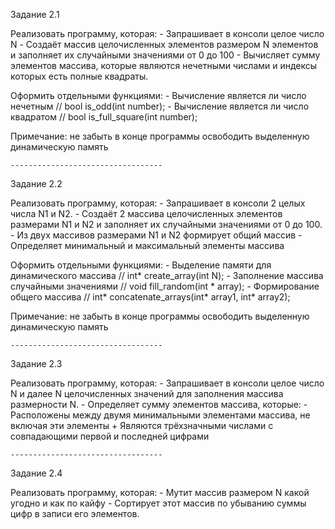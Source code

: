 Задание 2.1

Реализовать программу, которая: 
    - Запрашивает в консоли целое число N
    - Создаёт массив целочисленных элементов размером N элементов и заполняет их случайными значениями от 0 до 100
    - Вычисляет сумму элементов массива, которые являются нечетными числами и индексы которых есть полные квадраты.

Оформить отдельными функциями:
    - Вычисление является ли число нечетным // bool is_odd(int number);
    - Вычисление является ли число квадратом // bool is_full_square(int number);

Примечание: не забыть в конце программы освободить выделенную динамическую память

    ----------------------------------

Задание 2.2

Реализовать программу, которая: 
    - Запрашивает в консоли 2 целых числа N1 и N2.
    - Создаёт 2 массива целочисленных элементов размерами N1 и N2 и заполняет их случайными значениями от 0 до 100.
    - Из двух массивов размерами N1 и N2 формирует общий массив
    - Определяет минимальный и максимальный элементы массива

Оформить отдельными функциями:
    - Выделение памяти для динамического массива //  int* create_array(int N); 
    - Заполнение массива случайными значениями // void fill_random(int * array);
    - Формирование общего массива // int* concatenate_arrays(int* array1, int* array2);

Примечание: не забыть в конце программы освободить выделенную динамическую память

    ----------------------------------

Задание 2.3

Реализовать программу, которая:
    - Запрашивает в консоли целое число N и далее N целочисленных значений для заполнения массива размерности N.
    - Определяет сумму элементов массива, которые:
        - Расположены между двумя минимальными элементами массива, не включая эти элементы
        + Являются трёхзначными числами с совпадающими первой и последней цифрами

    ----------------------------------

Задание 2.4

Реализовать программу, которая:
    - Мутит массив размером N какой угодно и как по кайфу
    - Сортирует этот массив по убыванию суммы цифр в записи его элементов.